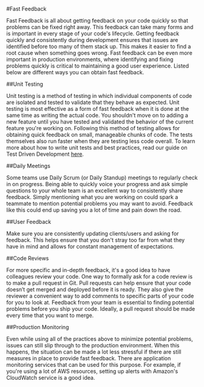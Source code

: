 #Fast Feedback

Fast Feedback is all about getting feedback on your code quickly so that problems can be fixed right away. This feedback can take many forms and is important in every stage of your code's lifecycle. Getting feedback quickly and consistently during development ensures that issues are identified before too many of them stack up. This makes it easier to find a root cause when something goes wrong. Fast feedback can be even more important in production environments, where identifying and fixing problems quickly is critical to maintaining a good user experience. Listed below are different ways you can obtain fast feedback.

##Unit Testing

Unit testing is a method of testing in which individual components of code are isolated and tested to validate that they behave as expected. Unit testing is most effective as a form of fast feedback when it is done at the same time as writing the actual code. You shouldn't move on to adding a new feature until you have tested and validated the behavior of the current feature you're working on. Following this method of testing allows for obtaining quick feedback on small, manageable chunks of code. The tests themselves also run faster when they are testing less code overall. To learn more about how to write unit tests and best practices, read our guide on Test Driven Development [here](practices/tdd/readme.md).


##Daily Meetings

Some teams use Daily Scrum (or Daily Standup) meetings to regularly check in on progress. Being able to quickly voice your progress and ask simple questions to your whole team is an excellent way to consistently share feedback. Simply mentioning what you are working on could spark a teammate to mention potential problems you may want to avoid. Feedback like this could end up saving you a lot of time and pain down the road.

##User Feedback

Make sure you are consistently updating clients/users and asking for feedback. This helps ensure that you don't stray too far from what they have in mind and allows for constant management of expectations.

##Code Reviews

For more specific and in-depth feedback, it's a good idea to have colleagues review your code. One way to formally ask for a code review is to make a pull request in Git. Pull requests can help ensure that your code doesn’t get merged and deployed before it is ready. They also give the reviewer a convenient way to add comments to specific parts of your code for you to look at. Feedback from your team is essential to finding potential problems before you ship your code. Ideally, a pull request should be made every time that you want to merge.

##Production Monitoring

Even while using all of the practices above to minimize potential problems, issues can still slip through to the production environment. When this happens, the situation can be made a lot less stressful if there are still measures in place to provide fast feedback. There are application monitoring services that can be used for this purpose. For example, if you're using a lot of AWS resources, setting up alerts with Amazon's CloudWatch service is a good idea.